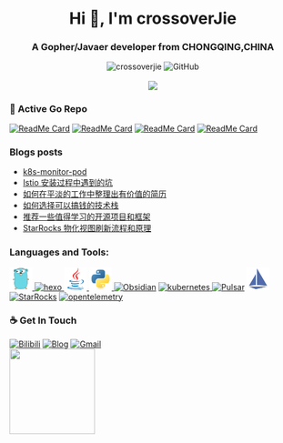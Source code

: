 <h1 align="center">Hi 👋, I'm crossoverJie</h1>
<h3 align="center">A Gopher/Javaer developer from CHONGQING,CHINA</h3>

<p align="center"> <img src="https://komarev.com/ghpvc/?username=crossoverjie&label=Profile%20views&color=3399FF&style=flat" alt="crossoverjie" /> 



  <img alt="GitHub" src="https://img.shields.io/badge/dynamic/json?logo=github&label=GitHub+Followers&labelColor=282c34&color=E5FFCC&query=%24.data.totalSubs&url=https%3A%2F%2Fapi.spencerwoo.com%2Fsubstats%2F%3Fsource%3Dgithub%26queryKey%3Dcrossoverjie&longCache=true"/>
 
</p>



<p align="center"> 
<img align="center" src="https://github-readme-stats-git-masterrstaa-rickstaa.vercel.app/api?username=crossoverjie&show_icons=true&icon_color=CE1D2D&text_color=718096&bg_color=00000000&hide_title=true&hide_border=true" />
</p>

### 👀 Active Go Repo


[![ReadMe Card](https://github-readme-stats-git-masterrstaa-rickstaa.vercel.app/api/pin/?username=crossoverjie&repo=gscript)](https://github.com/crossoverJie/gscript)
[![ReadMe Card](https://github-readme-stats-git-masterrstaa-rickstaa.vercel.app/api/pin/?username=crossoverjie&repo=distributed-redis-tool)](https://github.com/crossoverJie/distributed-redis-tool)
[![ReadMe Card](https://github-readme-stats-git-masterrstaa-rickstaa.vercel.app/api/pin/?username=crossoverjie&repo=gjson)](https://github.com/crossoverJie/gjson)
[![ReadMe Card](https://github-readme-stats-git-masterrstaa-rickstaa.vercel.app/api/pin/?username=crossoverjie&repo=ptg)](https://github.com/crossoverJie/ptg)


### Blogs posts
<!-- BLOG-POST-LIST:START -->
- [k8s-monitor-pod](http://crossoverjie.top/2025/01/02/ob/k8s-monitor-pod/)
- [Istio 安装过程中遇到的坑](http://crossoverjie.top/2024/12/25/ob/istio-install-problem/)
- [如何在平淡的工作中整理出有价值的简历](http://crossoverjie.top/2024/12/10/ob/%E5%A6%82%E4%BD%95%E5%9C%A8%E5%B9%B3%E6%B7%A1%E7%9A%84%E5%B7%A5%E4%BD%9C%E4%B8%AD%E6%95%B4%E7%90%86%E5%87%BA%E6%9C%89%E4%BB%B7%E5%80%BC%E7%9A%84%E7%AE%80%E5%8E%86/)
- [如何选择可以搞钱的技术栈](http://crossoverjie.top/2024/11/26/ob/%E5%A6%82%E4%BD%95%E9%80%89%E6%8B%A9%E5%8F%AF%E4%BB%A5%E6%90%9E%E9%92%B1%E7%9A%84%E6%8A%80%E6%9C%AF%E6%A0%88/)
- [推荐一些值得学习的开源项目和框架](http://crossoverjie.top/2024/11/20/ob/%E6%8E%A8%E8%8D%90%E4%B8%80%E4%BA%9B%E5%80%BC%E5%BE%97%E5%AD%A6%E4%B9%A0%E7%9A%84%E5%BC%80%E6%BA%90%E9%A1%B9%E7%9B%AE%E5%92%8C%E6%A1%86%E6%9E%B6/)
- [StarRocks 物化视图刷新流程和原理](http://crossoverjie.top/2024/11/18/ob/StarRocks-MV-refresh-Principle/)
<!-- BLOG-POST-LIST:END -->


<h3 align="left">Languages and Tools:</h3>
<p align="left"> <a href="https://golang.org" target="_blank"> <img src="https://raw.githubusercontent.com/devicons/devicon/master/icons/go/go-original.svg" alt="go" width="40" height="40"/> </a> <a href="hexo.io/" target="_blank"> <img src="https://www.vectorlogo.zone/logos/hexoio/hexoio-icon.svg" alt="hexo" width="40" height="40"/> </a> <a href="https://www.java.com" target="_blank"> <img src="https://raw.githubusercontent.com/devicons/devicon/master/icons/java/java-original.svg" alt="java" width="40" height="40"/> </a>  <a href="https://www.python.org" target="_blank"> <img src="https://raw.githubusercontent.com/devicons/devicon/master/icons/python/python-original.svg" alt="python" width="40" height="40"/> </a> 
<a href="https://obsidian.md/" target="_blank"> <img src="https://obsidian.md/favicon.ico" alt="Obsidian" width="40" height="40"/></a>
<a href="https://kubernetes.io" target="_blank"> <img src="https://www.vectorlogo.zone/logos/kubernetes/kubernetes-icon.svg" alt="kubernetes" width="40" height="40"/> </a>  
<a href="https://pulsar.apache.org/" target="_blank"> <img src="https://pulsar.apache.org/img/logo-black.svg" alt="Pulsar" width="80" height="40"/></a>  
<a href="https://istio.io/" target="_blank"> <img src="https://raw.githubusercontent.com/cncf/artwork/refs/heads/main/projects/istio/icon/color/istio-icon-color.svg" alt="isito" width="40" height="40"/></a>    
<a href="https://www.starrocks.io/" target="_blank"> <img src="https://21782839.fs1.hubspotusercontent-na1.net/hubfs/21782839/dark_logo.svg" alt="StarRocks" width="80" height="40"/></a>
<a href="https://opentelemetry.io/" target="_blank"> <img src="https://opentelemetry.io/img/logos/opentelemetry-horizontal-color.svg" alt="opentelemetry" width="80" height="40"/></a>

</p>


<!--
<p>&nbsp;<img align="center" src="https://github-readme-stats.vercel.app/api?username=crossoverjie&show_icons=true&locale=en" alt="crossoverjie" /></p>
-->

### ☕ Get In Touch
[![Bilibili](https://img.shields.io/badge/-Bilibili-c13584?style=flat&labelColor=c13584&logo=instagram&logoColor=white)](https://space.bilibili.com/42339430)
[![Blog](https://img.shields.io/badge/Blog-Gopher%2FJavaer-orange)](https://crossoverjie.top/)
[![Gmail](https://img.shields.io/badge/-Gmail-c14438?style=flat&logo=Gmail&logoColor=white)](mailto:crossoverjie@gmail.com)
<br/>
<img src="https://crossoverjie.top/uploads/index4.jpg" style="width:150px;height:150px;" />
